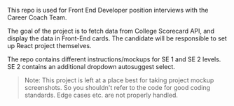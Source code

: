 This repo is used for Front End Developer position interviews with the Career Coach Team.

The goal of the project is to fetch data from College Scorecard API, and display the data in Front-End cards. The candidate will be responsible to set up React project themselves.

The repo contains different instructions/mockups for SE 1 and SE 2 levels. SE 2 contains an additional dropdown autosuggest select.

>Note: This project is left at a place best for taking project mockup screenshots. So you shouldn't refer to the code for good coding standards. Edge cases etc. are not properly handled.